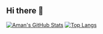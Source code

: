 ## Hi there 👋

[![Aman's GitHub Stats](https://github-readme-stats.vercel.app/api?username=CtrlFiveCode&show_icons=true&theme=transparent)](https://github.com/CtrlFiveCode/github-readme-stats)
[![Top Langs](https://github-readme-stats.vercel.app/api/top-langs/?username=CtrlFiveCode&show_icons=true&theme=transparent)](https://github.com/anuraghazra/github-readme-stats)
<!--
**CtrlFiveCode/CtrlFiveCode** is a ✨ _special_ ✨ repository because its `README.md` (this file) appears on your GitHub profile.

Here are some ideas to get you started:

- 🔭 I’m currently working on ...
- 🌱 I’m currently learning ...
- 👯 I’m looking to collaborate on ...
- 🤔 I’m looking for help with ...
- 💬 Ask me about ...
- 📫 How to reach me: ...
- 😄 Pronouns: ...
- ⚡ Fun fact: ...
-->
